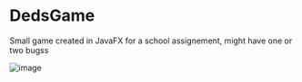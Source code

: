 # DedsGame
Small game created in JavaFX for a school assignement, might have one or two bugss

![image](https://github.com/user-attachments/assets/ce458dac-549b-498a-9788-4d15a27d9b59)
